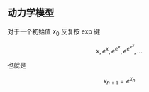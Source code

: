 ## 动力学模型

对于一个初始值 $`x_0`$ 反复按 exp 键

```math
x, e^x, e^{e^x}, e^{e^{e^x}}, \ldots
```

也就是

```math
x_{n+1} = e^{x_n}
```
